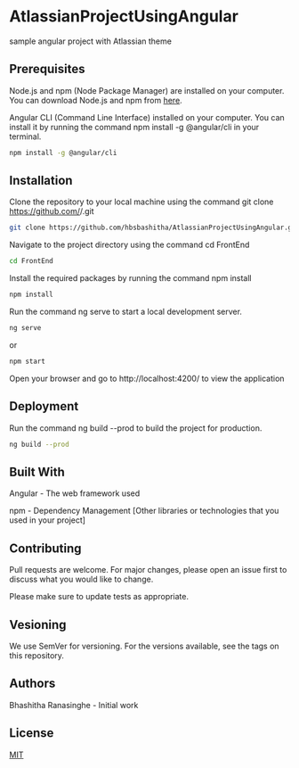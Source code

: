 # AtlassianProjectUsingAngular

sample angular project with Atlassian theme

## Prerequisites
Node.js and npm (Node Package Manager) are installed on your computer. You can download Node.js and npm from [here](https://nodejs.org/en/).

Angular CLI (Command Line Interface) installed on your computer. You can install it by running the command npm install -g @angular/cli in your terminal.

```bash
npm install -g @angular/cli
```

## Installation

Clone the repository to your local machine using the command git clone https://github.com/<username>/<repository-name>.git

```bash
git clone https://github.com/hbsbashitha/AtlassianProjectUsingAngular.git
```

Navigate to the project directory using the command cd FrontEnd

```bash
cd FrontEnd
```

Install the required packages by running the command npm install

```bash
npm install
```

Run the command ng serve to start a local development server.

```bash
ng serve
```
or 
```bash
npm start
```

Open your browser and go to http://localhost:4200/ to view the application



## Deployment

Run the command ng build --prod to build the project for production.

```bash
ng build --prod
```

## Built With
Angular - The web framework used

npm - Dependency Management
[Other libraries or technologies that you used in your project]

## Contributing

Pull requests are welcome. For major changes, please open an issue first
to discuss what you would like to change.

Please make sure to update tests as appropriate.

## Vesioning
We use SemVer for versioning. For the versions available, see the tags on this repository.

## Authors

Bhashitha Ranasinghe - Initial work

## License

[MIT](https://choosealicense.com/licenses/mit/)
